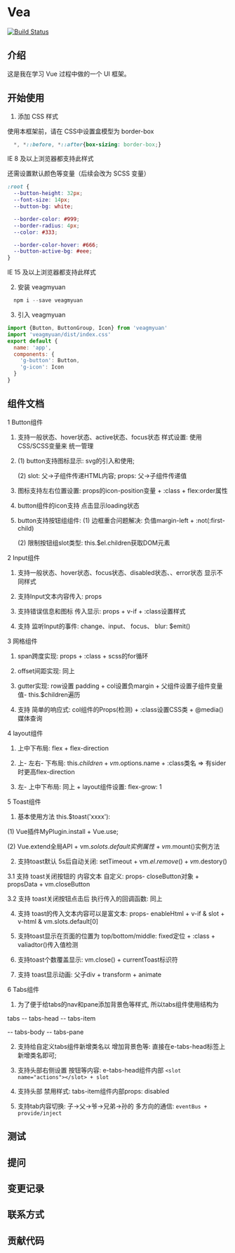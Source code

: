 # Vea

[![Build Status](https://www.travis-ci.org/gmYuan/Vea.svg?branch=master)](https://www.travis-ci.org/gmYuan/Vea)


## 介绍

这是我在学习 Vue 过程中做的一个 UI 框架。


## 开始使用

1. 添加 CSS 样式

使用本框架前，请在 CSS中设置盒模型为 border-box

```css
  *, *::before, *::after{box-sizing: border-box;}
```

IE 8 及以上浏览器都支持此样式

还需设置默认颜色等变量（后续会改为 SCSS 变量）

```css
:root {
  --button-height: 32px;
  --font-size: 14px;
  --button-bg: white;

  --border-color: #999;
  --border-radius: 4px;
  --color: #333;

  --border-color-hover: #666;
  --button-active-bg: #eee;
}
 ```

IE 15 及以上浏览器都支持此样式

2. 安装 veagmyuan

```js
  npm i --save veagmyuan
```

3. 引入 veagmyuan

```js
import {Button, ButtonGroup, Icon} from 'veagmyuan'
import 'veagmyuan/dist/index.css'
export default {
  name: 'app',
  components: {
    'g-button': Button,
    'g-icon': Icon
  }
}
```

## 组件文档

1 Button组件

1. 支持一般状态、hover状态、active状态、focus状态 样式设置:  使用 CSS/SCSS变量来 统一管理

2. (1) button支持图标显示: svg的引入和使用;

    (2) slot: 父->子组件传递HTML内容; props: 父->子组件传递值

3. 图标支持左右位置设置: props的icon-position变量 + :class + flex:order属性

4. button组件的icon支持 点击显示loading状态

5. button支持按钮组组件: (1) 边框重合问题解决: 负值margin-left + :not(:first-child)

    (2) 限制按钮组slot类型: this.$el.children获取DOM元素


2 Input组件

1. 支持一般状态、hover状态、focus状态、disabled状态、、error状态  显示不同样式

2. 支持Input文本内容传入: props

3. 支持错误信息和图标 传入显示: props + v-if + :class设置样式

4. 支持 监听Input的事件: change、input、 focus、 blur: $emit()


3 网格组件

1. span跨度实现: props + :class + scss的for循环

2. offset间距实现: 同上

3. gutter实现: row设置 padding + col设置负margin + 父组件设置子组件变量值- this.$children遍历

4. 支持 简单的响应式: col组件的Props(检测) + :class设置CSS类 + @media()媒体查询


4 layout组件

1. 上中下布局: flex + flex-direction

2. 上- 左右- 下布局: this.$children + vm.$options.name + :class类名 => 有sider时更高flex-direction

3. 左- 上中下布局: 同上 + layout组件设置: flex-grow: 1


5 Toast组件

1. 基本使用方法 this.$toast('xxxx'):

  (1) Vue插件MyPlugin.install +  Vue.use;

  (2) Vue.extend全局API + vm.$solots.default实例属性 + vm.$mount()实例方法

2. 支持toast默认 5s后自动关闭: setTimeout + vm.$el.remove() + vm.$destory()

3.1 支持 toast关闭按钮的 内容文本 自定义: props- closeButton对象 + propsData + vm.closeButton

3.2 支持 toast关闭按钮点击后 执行传入的回调函数: 同上


4. 支持 toast的传入文本内容可以是富文本: props- enableHtml + v-if & slot + v-html & vm.slots.default[0]

5. 支持toast显示在页面的位置为 top/bottom/middle:  fixed定位 + :class + valiadtor()传入值检测

6. 支持toast个数覆盖显示: vm.close() + currentToast标识符

7. 支持 toast显示动画: 父子div + transform + animate


6 Tabs组件

1. 为了便于给tabs的nav和pane添加背景色等样式, 所以tabs组件使用结构为

tabs
  -- tabs-head
    -- tabs-item

  -- tabs-body
    -- tabs-pane

2. 支持给自定义tabs组件新增类名以 增加背景色等: 直接在e-tabs-head标签上 新增类名即可;

3. 支持头部右侧设置 按钮等内容: e-tabs-head组件内部 `<slot name="actions"></slot> + slot`


4. 支持头部 禁用样式: tabs-item组件内部props: disabled

5. 支持tab内容切换: 子->父->爷->兄弟->孙的 多方向的通信: `eventBus + provide/inject`





## 测试

## 提问

## 变更记录

## 联系方式

## 贡献代码